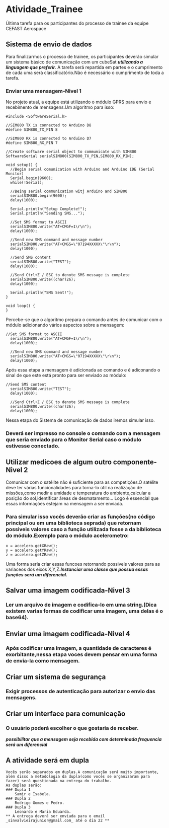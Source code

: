 # Atividade_Trainee
Última tarefa para os participantes do processo de trainee da equipe CEFAST Aerospace
## Sistema de envio de dados
Para finalizarmos o processo de trainee, os participantes deverão simular um sistema básico de comunicação com um cubeSat **_utilizando a linguagem que preferir._**
A tarefa será repartida em partes e o cumprimento de cada uma será classificatório.Não é necessário o cumprimento de toda a tarefa.
### Enviar uma mensagem-Nivel 1
No projeto atual, a equipe está utilizando o módulo GPRS para envio e recebimento de mensagens.Um algoritmo para isso:
```
#include <SoftwareSerial.h>
 
//SIM800 TX is connected to Arduino D8
#define SIM800_TX_PIN 8
 
//SIM800 RX is connected to Arduino D7
#define SIM800_RX_PIN 7
 
//Create software serial object to communicate with SIM800
SoftwareSerial serialSIM800(SIM800_TX_PIN,SIM800_RX_PIN);
 
void setup() {
  //Begin serial comunication with Arduino and Arduino IDE (Serial Monitor)
  Serial.begin(9600);
  while(!Serial);
   
  //Being serial communication witj Arduino and SIM800
  serialSIM800.begin(9600);
  delay(1000);
   
  Serial.println("Setup Complete!");
  Serial.println("Sending SMS...");
   
  //Set SMS format to ASCII
  serialSIM800.write("AT+CMGF=1\r\n");
  delay(1000);
 
  //Send new SMS command and message number
  serialSIM800.write("AT+CMGS=\"07194XXXXX\"\r\n");
  delay(1000);
   
  //Send SMS content
  serialSIM800.write("TEST");
  delay(1000);
   
  //Send Ctrl+Z / ESC to denote SMS message is complete
  serialSIM800.write((char)26);
  delay(1000);
     
  Serial.println("SMS Sent!");
}
 
void loop() {
}
```
Percebe-se que o algoritmo prepara o comando antes de comunicar com o módulo adicionando vários aspectos sobre a mensagem:
```
//Set SMS format to ASCII
  serialSIM800.write("AT+CMGF=1\r\n");
  delay(1000);
 
  //Send new SMS command and message number
  serialSIM800.write("AT+CMGS=\"07194XXXXX\"\r\n");
  delay(1000);
```
Após essa etapa a mensagem é adicionada ao comando e é adiconando o sinal de que este está pronto para ser enviado ao módulo:
```
//Send SMS content
  serialSIM800.write("TEST");
  delay(1000);
   
  //Send Ctrl+Z / ESC to denote SMS message is complete
  serialSIM800.write((char)26);
  delay(1000);
  ```
  Nessa etapa do Sistema de comunicação de dados iremos simular isso.
  ### Deverá ser impresso no console o comando com a mensagem que seria enviado para o Monitor Serial caso o módulo estivesse conectado.
  
  ## Utilizar medicoes de algum outro componente-Nivel 2
  Comunicar com o satélite não é suficiente para as competições.O satélite deve ter várias funcionalidades para torna-lo útil na realização de missões,como medir a umidade e temperatura do ambiente,calcular a posição do sol,identificar áreas de desmatamento...
  Logo é essencial que essas informações estejam na mensagem a ser enviada.
  ### Para simular isso vocês deverão criar as funções(no código principal ou em uma biblioteca seprada) que retornam possiveis valores caso a função utilizada fosse a da biblioteca do módulo.Exemplo para o módulo acelerometro:
  ```
  x = accelero.getXRaw();
  y = accelero.getYRaw();
  z = accelero.getZRaw();
  ```
  Uma forma seria criar essas funcoes retornando possiveis valores para as variaceos dos eixos X,Y,Z.**_Instanciar uma classe que possua essas funções será um diferencial._**
  ## Salvar uma imagem codificada-Nivel 3
   ### Ler um arquivo de imagem e codifica-lo em uma string.(Dica existem varias formas de codificar uma imagem, uma delas é o base64).
  ## Enviar uma imagem codificada-Nivel 4
  ### Após codificar uma imagem, a quantidade de caracteres é exorbitante,nessa etapa voces devem pensar em uma forma de envia-la como mensagem.
  ## Criar um sistema de segurança
   ### Exigir processos de autenticação para autorizar o envio das mensagens.
  ## Criar um interface para comunicação
   ### O usuário poderá escolher o que gostaria de receber.
   **_possibilitar que a mensagem seja recebida com determinada frequencia será um diferencial_**
   
   ## A atividade será em dupla
    Vocês serão separados em duplas.A comunicação será muito importante, além disso a metodologia da dupla(como vocês se organizaram para fazer) será questionada na entrega do trabalho.
    As duplas serão:
    ### Dupla 1
        Samir e Isabela.
    ### Dupla 2
        Rodrigo Gomes e Pedro.
    ### Dupla 3
        Leonardo e Maria Eduarda.
    ** A entrega deverá ser enviada para o email _sinvalvieirajunior@gmail.com_ até o dia 22 **
  

